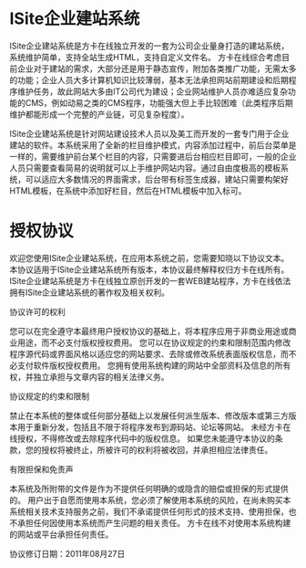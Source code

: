 ISite企业建站系统
=====

ISite企业建站系统是方卡在线独立开发的一套为公司企业量身打造的建站系统，系统维护简单，支持全站生成HTML，支持自定义文件名。
方卡在线综合考虑目前企业对于建站的需求，大部分还是用于静态宣传，附加各类推广功能，无需太多的功能；企业人员大多计算机知识比较薄弱，基本无法承担网站前期建设和后期程序维护任务，故此网站大多由IT公司代为建设；企业网站维护人员亦难适应复杂功能的CMS，例如动易之类的CMS程序，功能强大但上手比较困难（此类程序后期维护都能形成一个完整的产业链，可见复杂程度）。

ISite企业建站系统是针对网站建设技术人员以及美工而开发的一套专门用于企业建站的软件。本系统采用了全新的栏目维护模式，内容添加过程中，前后台菜单是一样的，需要维护前台某个栏目的内容，只需要进后台相应栏目即可，一般的企业人员只需要查看简易的说明就可以上手维护网站内容。通过自由度极高的模板系统，可以适应大多数情况的界面需求，后台带有标签生成器，建站只需要构架好HTML模板，在系统中添加好栏目，然后在HTML模板中加入标可。

授权协议
=====

欢迎您使用ISite企业建站系统，在应用本系统之前，您需要知晓以下协议文本。
本协议适用于ISite企业建站系统所有版本，本协议最终解释权归方卡在线所有。
ISite企业建站系统是方卡在线独立原创开发的一套WEB建站程序，方卡在线依法拥有ISite企业建站系统的著作权及相关权利。
    
协议许可的权利
    
您可以在完全遵守本最终用户授权协议的基础上，将本程序应用于非商业用途或商业用途，而不必支付版权授权费用。
您可以在协议规定的约束和限制范围内修改程序源代码或界面风格以适应您的网站要求、去除或修改系统表面版权信息，而不必支付软件版权授权费用。
您拥有使用系统构建的网站中全部资料及信息的所有权，并独立承担与文章内容的相关法律义务。
    
协议规定的约束和限制
    
禁止在本系统的整体或任何部分基础上以发展任何派生版本、修改版本或第三方版本用于重新分发，包括且不限于将程序发布到源码站、论坛等网站。
未经方卡在线授权，不得修改或去除程序代码中的版权信息。
如果您未能遵守本协议的条款，您的授权将被终止，所被许可的权利将被收回，并承担相应法律责任。
    
有限担保和免责声
    
本系统及所附带的文件是作为不提供任何明确的或隐含的赔偿或担保的形式提供的。
用户出于自愿而使用本系统，您必须了解使用本系统的风险，在尚未购买本系统相关技术支持服务之前，我们不承诺提供任何形式的技术支持、使用担保，也不承担任何因使用本系统而产生问题的相关责任。
方卡在线不对使用本系统构建的网站或平台承担任何责任。

协议修订日期：2011年08月27日

